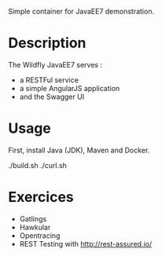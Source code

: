 Simple container for JavaEE7 demonstration.

Description
===========

The Wildfly JavaEE7 serves :
* a RESTFul service
* a simple AngularJS application
* and the Swagger UI

Usage
=====

First, install Java (JDK), Maven and Docker.

 ./build.sh
 ./curl.sh

Exercices
=========

* Gatlings
* Hawkular
* Opentracing
* REST Testing with http://rest-assured.io/
